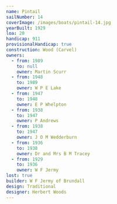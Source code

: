 ```yaml
---
name: Pintail
sailNumber: 14
coverImage: /images/boats/pintail-14.jpg
yearBuilt: 1929
loa: 20
handicap: 911
provisionalHandicap: true
construction: Wood (Carvel)
owners:
  - from: 1989
    to: null
    owner: Martin Scurr
  - from: 1948
    to: 1989
    owner: W P E Lake
  - from: 1947
    to: 1948
    owner: E P Whelpton
  - from: 1938
    to: 1947
    owner: P Andrews
  - from: 1938
    to: 1947
    owner: J O M Wedderburn
  - from: 1936
    to: 1938
    owner: Dr and Mrs B M Tracey
  - from: 1929
    to: 1936
    owner: W F Jermy
lost: true
builder: W F Jermy of Brundall
design: Traditional
designer: Herbert Woods
---
```

